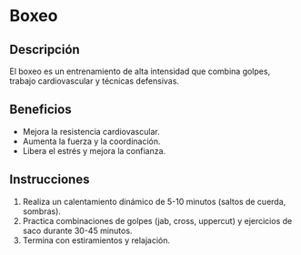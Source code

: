 # Boxeo

## Descripción
El boxeo es un entrenamiento de alta intensidad que combina golpes, trabajo cardiovascular y técnicas defensivas.

## Beneficios
- Mejora la resistencia cardiovascular.
- Aumenta la fuerza y la coordinación.
- Libera el estrés y mejora la confianza.

## Instrucciones
1. Realiza un calentamiento dinámico de 5-10 minutos (saltos de cuerda, sombras).
2. Practica combinaciones de golpes (jab, cross, uppercut) y ejercicios de saco durante 30-45 minutos.
3. Termina con estiramientos y relajación.

